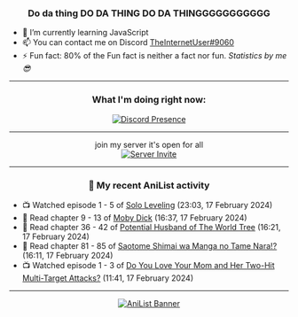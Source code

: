 <div align="center">

### Do da thing DO DA THING DO DA THINGGGGGGGGGGG
</div>

- 🌱 I’m currently learning JavaScript
- 📫 You can contact me on Discord [TheInternetUser#9060](https://discord.com/users/534117072796385300)
- ⚡ Fun fact: 80% of the Fun fact is neither a fact nor fun. _Statistics by me 😎_
<hr>

<div align="center">

### What I'm doing right now:
[![Discord Presence](https://lanyard.cnrad.dev/api/534117072796385300)](https://discord.com/users/534117072796385300)
<hr>

join my server it's open for all <br>
[![Server Invite](https://invidget.switchblade.xyz/bfYgVHxrSs)](https://discord.gg/bfYgVHxrSs)

<hr>
  
### 🌸 My recent AniList activity

</div>

<!-- ANILIST_ACTIVITY:start -->

-   📺 Watched episode 1 - 5 of [Solo Leveling](https://anilist.co/anime/151807) (23:03, 17 February 2024)
-   📖 Read chapter 9 - 13 of [Moby Dick](https://anilist.co/manga/172094) (16:37, 17 February 2024)
-   📖 Read chapter 36 - 42 of [Potential Husband of The World Tree](https://anilist.co/manga/164510) (16:21, 17 February 2024)
-   📖 Read chapter 81 - 85 of [Saotome Shimai wa Manga no Tame Nara!?](https://anilist.co/manga/103621) (16:11, 17 February 2024)
-   📺 Watched episode 1 - 3 of [Do You Love Your Mom and Her Two-Hit Multi-Target Attacks?](https://anilist.co/anime/104723) (11:41, 17 February 2024)

<!-- ANILIST_ACTIVITY:end -->
<hr>

<div align="center">

[![AniList Banner](https://img.anili.st/User/929966)](https://anilist.co/user/TheInternetUser)

<!-- ![Profile views](https://gpvc.arturio.dev/TheInternetUse7) Since 2023-01-09 -->
<br>


</div>
